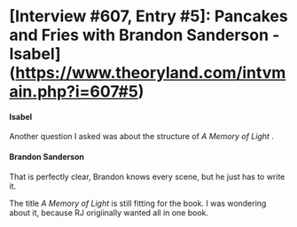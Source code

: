 # [Interview #607, Entry #5]: Pancakes and Fries with Brandon Sanderson - Isabel](https://www.theoryland.com/intvmain.php?i=607#5)

#### Isabel

Another question I asked was about the structure of
*A Memory of Light*
.

#### Brandon Sanderson

That is perfectly clear, Brandon knows every scene, but he just has to write it.

The title
*A Memory of Light*
is still fitting for the book. I was wondering about it, because RJ origiinally wanted all in one book.

